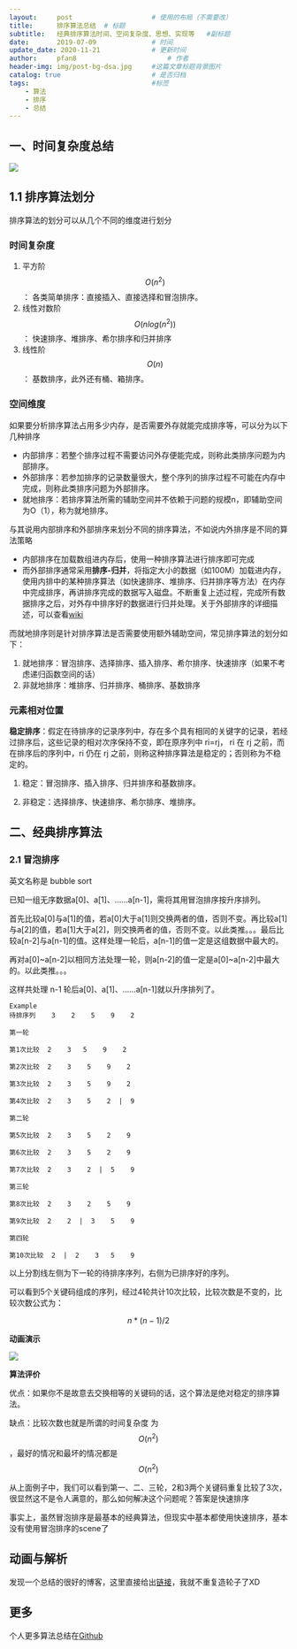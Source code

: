 ```yaml
---
layout:     post   				    # 使用的布局（不需要改）
title:      排序算法总结	# 标题 
subtitle:   经典排序算法时间、空间复杂度、思想、实现等	#副标题
date:       2019-07-09 				# 时间
update_date: 2020-11-21  			# 更新时间
author:     pfan8 						# 作者
header-img: img/post-bg-dsa.jpg 	#这篇文章标题背景图片
catalog: true 						# 是否归档
tags:								#标签
    - 算法
    - 排序
    - 总结
---
```


## 一、时间复杂度总结
![](https://miro.medium.com/max/745/1*ipkeWQ_Lb0lbkhB8rigxTA.png)

## 1.1 排序算法划分

排序算法的划分可以从几个不同的维度进行划分

### 时间复杂度

1. 平方阶 $$O(n^2)$$： 各类简单排序：直接插入、直接选择和冒泡排序。
2. 线性对数阶 $$O(nlog(n^2))$$： 快速排序、堆排序、希尔排序和归并排序
3. 线性阶 $$O(n)$$： 基数排序，此外还有桶、箱排序。

### 空间维度

如果要分析排序算法占用多少内存，是否需要外存就能完成排序等，可以分为以下几种排序

+ 内部排序：若整个排序过程不需要访问外存便能完成，则称此类排序问题为内部排序。
+ 外部排序：若参加排序的记录数量很大，整个序列的排序过程不可能在内存中完成，则称此类排序问题为外部排序。
+ 就地排序：若排序算法所需的辅助空间并不依赖于问题的规模n，即辅助空间为O（1），称为就地排序。

与其说用内部排序和外部排序来划分不同的排序算法，不如说内外排序是不同的算法策略

+ 内部排序在加载数组进内存后，使用一种排序算法进行排序即可完成
+ 而外部排序通常采用**排序-归并**，将指定大小的数据（如100M）加载进内存，使用内排中的某种排序算法（如快速排序、堆排序、归并排序等方法）在内存中完成排序，再讲排序完成的数据写入磁盘。不断重复上述过程，完成所有数据排序之后，对外存中排序好的数据进行归并处理。关于外部排序的详细描述，可以查看[wiki](https://zh.wikipedia.org/wiki/%E5%A4%96%E6%8E%92%E5%BA%8F)

而就地排序则是针对排序算法是否需要使用额外辅助空间，常见排序算法的划分如下：
1. 就地排序：冒泡排序、选择排序、插入排序、希尔排序、快速排序（如果不考虑递归函数空间的话）
2. 非就地排序：堆排序、归并排序、桶排序、基数排序

### 元素相对位置

**稳定排序**：假定在待排序的记录序列中，存在多个具有相同的关键字的记录，若经过排序后，这些记录的相对次序保持不变，即在原序列中 ri=rj， ri 在 rj 之前，而在排序后的序列中，ri 仍在 rj 之前，则称这种排序算法是稳定的；否则称为不稳定的。

1. 稳定：冒泡排序、插入排序、归并排序和基数排序。

2. 非稳定：选择排序、快速排序、希尔排序、堆排序。

## 二、经典排序算法

### 2.1 冒泡排序

英文名称是 bubble sort

已知一组无序数据a[0]、a[1]、……a[n-1]，需将其用冒泡排序按升序排列。

首先比较a[0]与a[1]的值，若a[0]大于a[1]则交换两者的值，否则不变。再比较a[1]与a[2]的值，若a[1]大于a[2]，则交换两者的值，否则不变。以此类推。。。最后比较a[n-2]与a[n-1]的值。这样处理一轮后，a[n-1]的值一定是这组数据中最大的。

再对a[0]~a[n-2]以相同方法处理一轮，则a[n-2]的值一定是a[0]~a[n-2]中最大的。以此类推。。。

这样共处理 n-1 轮后a[0]、a[1]、……a[n-1]就以升序排列了。

```
Example
待排序列    3    2    5    9    2

第一轮

第1次比较  2    3   5    9    2

第2次比较  2    3    5    9    2

第3次比较  2    3    5    9    2

第4次比较  2    3    5    2  |  9

第二轮

第5次比较  2    3    5    2    9

第6次比较  2    3    5    2    9

第7次比较  2    3    2  |  5    9

第三轮

第8次比较  2    3    2    5    9

第9次比较  2    2  |  3    5    9

第四轮

第10次比较  2  |  2    3   5    9
```

以上分割线左侧为下一轮的待排序序列，右侧为已排序好的序列。

可以看到5个关键码组成的序列，经过4轮共计10次比较，比较次数是不变的，比较次数公式为：

$$n*(n-1)/2$$

**动画演示**

![](https://mmbiz.qpic.cn/mmbiz_gif/D67peceibeISwc3aGibUlvZ0XqVnbWtBRiaC1S2jpXRzXcZVn0aP6BYnkO2FJicNstxicHmf9wMIic5FV0I75ptv5jYA/640?wx_fmt=gif&tp=webp&wxfrom=5&wx_lazy=1)

**算法评价**

优点：如果你不是故意去交换相等的关键码的话，这个算法是绝对稳定的排序算法。

缺点：比较次数也就是所谓的时间复杂度 为$$O(n^2)$$，最好的情况和最坏的情况都是$$O(n^2)$$

从上面例子中，我们可以看到第一、二、三轮，2和3两个关键码重复比较了3次，很显然这不是令人满意的，那么如何解决这个问题呢？答案是快速排序

事实上，虽然冒泡排序是最基本的经典算法，但现实中基本都使用快速排序，基本没有使用冒泡排序的scene了

## 动画与解析
发现一个总结的很好的博客，这里直接给出[链接](https://mp.weixin.qq.com/s/vn3KiV-ez79FmbZ36SX9lg)，我就不重复造轮子了XD

## 更多
个人更多算法总结在[Github](https://github.com/pfan8/LeetCode)